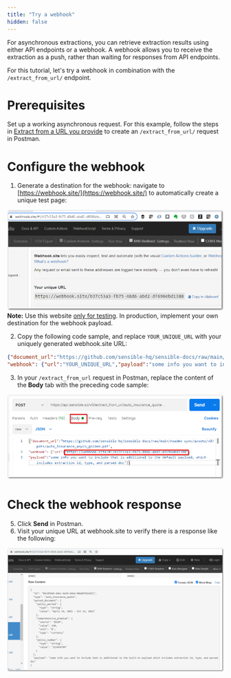 ```yaml
---
title: "Try a webhook"
hidden: false
---
```


For asynchronous extractions, you can retrieve extraction results using either API endpoints or a webhook.  A webhook allows you to receive the extraction as a push, rather than waiting for responses from API endpoints.  

For this tutorial, let's try a webhook in combination with the `/extract_from_url/` endpoint.

Prerequisites
====

Set up a working asynchronous request. For this example, follow the steps in [Extract from a URL you provide](doc:api-tutorial-async#section-extract-from-a-url-you-provide ) to create an `/extract_from_url/` request in Postman.


Configure the webhook
====

1. Generate a destination for the webhook: navigate to [https://webhook.site/](https://webhook.site/) to automatically create a unique test page:

![Click to enlarge](https://raw.githubusercontent.com/sensible-hq/sensible-docs/main/readme-sync/assets/v0/images/borders/api_quickstart_webhook_1.png)
**Note:** Use this website [only for testing](https://webhook.site/terms). In production, implement your own destination for the webhook payload.

2. Copy the following code sample, and replace `YOUR_UNIQUE_URL` with your uniquely generated webhook.site URL:

```json
{"document_url":"https://github.com/sensible-hq/sensible-docs/raw/main/readme-sync/assets/v0/pdfs/auto_insurance_anyco_golden.pdf",
"webhook": {"url":"YOUR_UNIQUE_URL","payload":"some info you want to include that is additional to the default payload, which includes extraction id, type, and parsed doc"}}
```

3. In your `/extract_from_url` request in Postman, replace the content of  the **Body** tab with the preceding code sample:

![Click to enlarge](https://raw.githubusercontent.com/sensible-hq/sensible-docs/main/readme-sync/assets/v0/images/borders/api_quickstart_webhook_2.png)

Check the webhook response
====

5. Click **Send** in Postman.
6. Visit your unique URL at webhook.site to verify there is a response like the following: 

![Click to enlarge](https://raw.githubusercontent.com/sensible-hq/sensible-docs/main/readme-sync/assets/v0/images/borders/api_quickstart_webhook_3.png)
